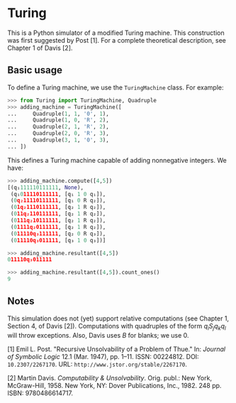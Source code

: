# Turing

This is a Python simulator of a modified Turing machine. This construction was first suggested by Post [1]. For a complete theoretical description, see Chapter 1 of Davis [2].

## Basic usage

To define a Turing machine, we use the `TuringMachine` class. For example:

```python
>>> from Turing import TuringMachine, Quadruple
>>> adding_machine = TuringMachine([
...     Quadruple(1, 1, '0', 1),
...     Quadruple(1, 0, 'R', 2),
...     Quadruple(2, 1, 'R', 2),
...     Quadruple(2, 0, 'R', 3),
...     Quadruple(3, 1, '0', 3),
... ])
```

This defines a Turing machine capable of adding nonnegative integers. We have:

```python
>>> adding_machine.compute([4,5])
[(q₁111110111111, None),
 (q₁011110111111, [q₁ 1 0 q₁]),
 (0q₂11110111111, [q₁ 0 R q₂]),
 (01q₂1110111111, [q₂ 1 R q₂]),
 (011q₂110111111, [q₂ 1 R q₂]),
 (0111q₂10111111, [q₂ 1 R q₂]),
 (01111q₂0111111, [q₂ 1 R q₂]),
 (011110q₃111111, [q₂ 0 R q₃]),
 (011110q₃011111, [q₃ 1 0 q₃])]
```

```python
>>> adding_machine.resultant([4,5])
011110q₃011111
```

```python
>>> adding_machine.resultant([4,5]).count_ones()
9
``` 

## Notes

This simulation does not (yet) support relative computations (see Chapter 1, Section 4, of Davis [2]). Computations with quadruples of the form $q_iS_jq_kq_l$ will throw exceptions. Also, Davis uses $B$ for blanks; we use $0$.

[1] Emil L. Post. "Recursive Unsolvability of a Problem of Thue." In: *Journal of Symbolic
Logic* 12.1 (Mar. 1947), pp. 1–11. ISSN: 00224812. DOI: `10.2307/2267170`. URL:
`http://www.jstor.org/stable/2267170`.

[2] Martin Davis. *Computability & Unsolvability*. Orig. publ.: New York, McGraw-Hill, 1958.
New York, NY: Dover Publications, Inc., 1982. 248 pp. ISBN: 9780486614717.
